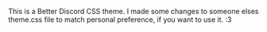 This is a Better Discord CSS theme.
I made some changes to someone elses theme.css file to match personal preference, if you want to use it. :3
